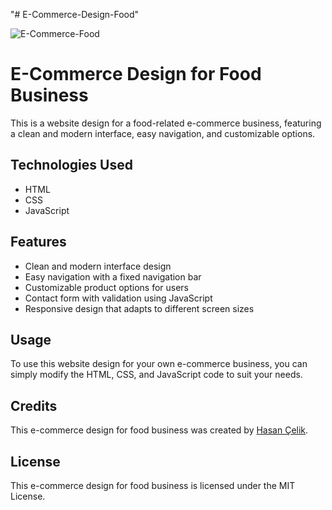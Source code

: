 "# E-Commerce-Design-Food" 

![E-Commerce-Food](https://user-images.githubusercontent.com/123208180/221119662-a5399fa8-47d9-4a2e-9523-b064bf4a8188.gif)



<!DOCTYPE html>
<html lang="en">
<head>
  <meta charset="UTF-8">
  <title>E-Commerce Design for Food Business</title>
</head>
<body>
  <h1>E-Commerce Design for Food Business</h1>
  <p>This is a website design for a food-related e-commerce business, featuring a clean and modern interface, easy navigation, and customizable options.</p>

  <h2>Technologies Used</h2>
  <ul>
    <li>HTML</li>
    <li>CSS</li>
    <li>JavaScript</li>
  </ul>

  <h2>Features</h2>
  <ul>
    <li>Clean and modern interface design</li>
    <li>Easy navigation with a fixed navigation bar</li>
    <li>Customizable product options for users</li>
    <li>Contact form with validation using JavaScript</li>
    <li>Responsive design that adapts to different screen sizes</li>
  </ul>

  <h2>Usage</h2>
  <p>To use this website design for your own e-commerce business, you can simply modify the HTML, CSS, and JavaScript code to suit your needs.</p>

  <h2>Credits</h2>
  <p>This e-commerce design for food business was created by <a href="https://github.com/hasancelik95">Hasan Çelik</a>.</p>

  <h2>License</h2>
  <p>This e-commerce design for food business is licensed under the MIT License.</p>
</body>
</html>
